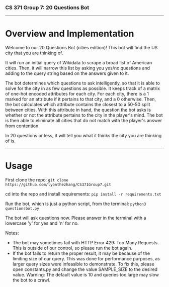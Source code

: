 ### CS 371 Group 7: 20 Questions Bot

---

# Overview and Implementation

Welcome to our 20 Questions Bot (cities edition)! This bot will find the US city that you are thinking of. 

It will run an initial query of Wikidata to scrape a broad list of American cities. Then, it will narrow this list by asking you yes/no questions and adding to the query string based on the answers given to it. 

The bot determines which questions to ask intelligently, so that it is able to solve for the city in as few questions as possible. It keeps track of a matrix of one-hot encoded attributes for each city. For each city, there is a 1 marked for an attribute if it pertains to that city, and a 0 otherwise. Then, the bot calculates which attribute contains the closest to a 50-50 split between cities. With this attribute in hand, the question the bot asks is whether or not the attribute pertains to the city in the player's mind. The bot is then able to eliminate all cities that do not match with the player's answer from contention.

In 20 questions or less, it will tell you what it thinks the city you are thinking of is.

---

# Usage

First clone the repo:
`git clone https://github.com/lyonthezhang/CS371Group7.git`

cd into the repo and install requirements:
`pip install -r requirements.txt`

Run the bot, which is just a python script, from the terminal:
`python3 questionsbot.py`

The bot will ask questions now. Please answer in the terminal with a lowercase 'y' for yes and 'n' for no.

Notes:
- The bot may sometimes fail with HTTP Error 429: Too Many Requests. This is outside of our control, so please run the bot again.
- If the bot fails to return the proper result, it may be because of the limiting size of our query. This was done for performance purposes, as larger query sizes were infeasible to demonstrate. To fix this, please open constants.py and change the value SAMPLE_SIZE to the desired value. Warning: The default value is 10 and queries too large may slow the bot to a crawl.
